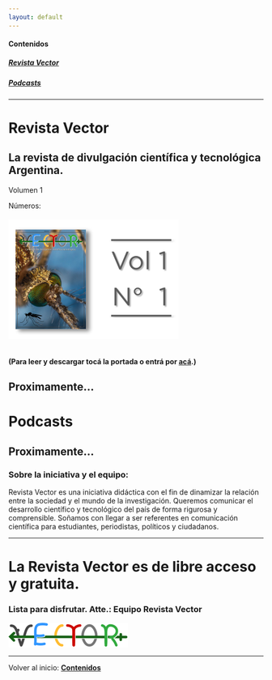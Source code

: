 ```yaml
---
layout: default
---
```

#### Contenidos
##### [Revista Vector](#revista-vector)
##### [Podcasts](#podcasts)
---

# Revista Vector

## La revista de divulgación científica y tecnológica Argentina.

Volumen 1

Números:
###### [![V1N11](assets/img/portadas/V1N1.png)](https://drive.google.com/file/d/1rPdOwJV2BwTmLj3W-jcYHi2TNaSbEXGY/view?usp=sharing)
#### (Para leer y descargar tocá la portada o entrá por [acá](https://drive.google.com/file/d/1rPdOwJV2BwTmLj3W-jcYHi2TNaSbEXGY/view?usp=sharing).)
Proximamente...
---

# Podcasts
Proximamente...
---
### Sobre la iniciativa y el equipo:

Revista Vector es una iniciativa didáctica con el fin de dinamizar la relación entre la sociedad y el mundo de la investigación. Queremos comunicar el desarrollo científico y tecnológico del país de forma rigurosa y comprensible. Soñamos con llegar a ser referentes en comunicación científica para estudiantes, periodistas, políticos y ciudadanos.

---
# La Revista Vector es de libre acceso y gratuita.
### Lista para disfrutar. Atte.: Equipo Revista Vector
![VECTOR](thumbnail.png)



---
Volver al inicio: [**Contenidos**](#contenidos)
